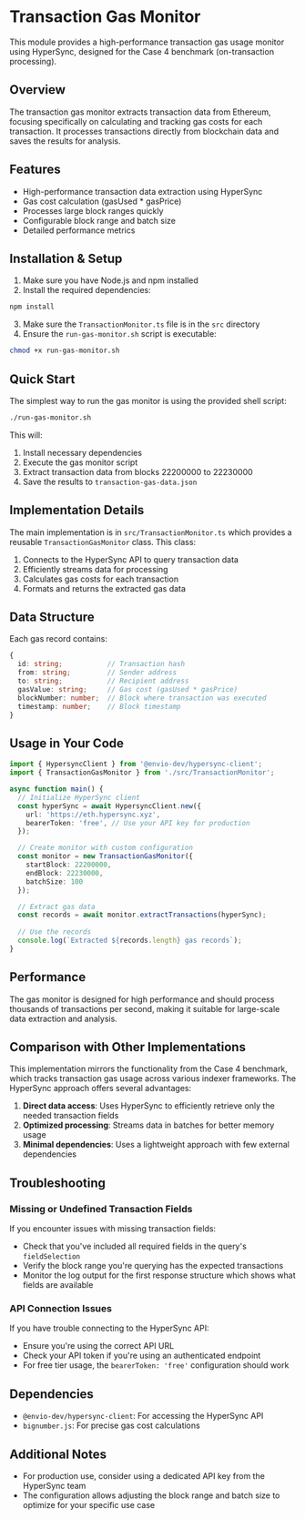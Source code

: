# Transaction Gas Monitor

This module provides a high-performance transaction gas usage monitor using HyperSync, designed for the Case 4 benchmark (on-transaction processing).

## Overview

The transaction gas monitor extracts transaction data from Ethereum, focusing specifically on calculating and tracking gas costs for each transaction. It processes transactions directly from blockchain data and saves the results for analysis.

## Features

- High-performance transaction data extraction using HyperSync
- Gas cost calculation (gasUsed * gasPrice)
- Processes large block ranges quickly
- Configurable block range and batch size
- Detailed performance metrics

## Installation & Setup

1. Make sure you have Node.js and npm installed
2. Install the required dependencies:

```bash
npm install
```

3. Make sure the `TransactionMonitor.ts` file is in the `src` directory
4. Ensure the `run-gas-monitor.sh` script is executable:

```bash
chmod +x run-gas-monitor.sh
```

## Quick Start

The simplest way to run the gas monitor is using the provided shell script:

```bash
./run-gas-monitor.sh
```

This will:
1. Install necessary dependencies
2. Execute the gas monitor script
3. Extract transaction data from blocks 22200000 to 22230000
4. Save the results to `transaction-gas-data.json`

## Implementation Details

The main implementation is in `src/TransactionMonitor.ts` which provides a reusable `TransactionGasMonitor` class. This class:

1. Connects to the HyperSync API to query transaction data
2. Efficiently streams data for processing
3. Calculates gas costs for each transaction
4. Formats and returns the extracted gas data

## Data Structure

Each gas record contains:

```typescript
{
  id: string;           // Transaction hash
  from: string;         // Sender address
  to: string;           // Recipient address
  gasValue: string;     // Gas cost (gasUsed * gasPrice)
  blockNumber: number;  // Block where transaction was executed
  timestamp: number;    // Block timestamp
}
```

## Usage in Your Code

```typescript
import { HypersyncClient } from '@envio-dev/hypersync-client';
import { TransactionGasMonitor } from './src/TransactionMonitor';

async function main() {
  // Initialize HyperSync client
  const hyperSync = await HypersyncClient.new({
    url: 'https://eth.hypersync.xyz',
    bearerToken: 'free', // Use your API key for production
  });

  // Create monitor with custom configuration
  const monitor = new TransactionGasMonitor({
    startBlock: 22200000,
    endBlock: 22230000, 
    batchSize: 100
  });

  // Extract gas data
  const records = await monitor.extractTransactions(hyperSync);
  
  // Use the records
  console.log(`Extracted ${records.length} gas records`);
}
```

## Performance

The gas monitor is designed for high performance and should process thousands of transactions per second, making it suitable for large-scale data extraction and analysis.

## Comparison with Other Implementations

This implementation mirrors the functionality from the Case 4 benchmark, which tracks transaction gas usage across various indexer frameworks. The HyperSync approach offers several advantages:

1. **Direct data access**: Uses HyperSync to efficiently retrieve only the needed transaction fields
2. **Optimized processing**: Streams data in batches for better memory usage
3. **Minimal dependencies**: Uses a lightweight approach with few external dependencies

## Troubleshooting

### Missing or Undefined Transaction Fields

If you encounter issues with missing transaction fields:
- Check that you've included all required fields in the query's `fieldSelection`
- Verify the block range you're querying has the expected transactions
- Monitor the log output for the first response structure which shows what fields are available

### API Connection Issues

If you have trouble connecting to the HyperSync API:
- Ensure you're using the correct API URL
- Check your API token if you're using an authenticated endpoint
- For free tier usage, the `bearerToken: 'free'` configuration should work

## Dependencies

- `@envio-dev/hypersync-client`: For accessing the HyperSync API
- `bignumber.js`: For precise gas cost calculations

## Additional Notes

- For production use, consider using a dedicated API key from the HyperSync team
- The configuration allows adjusting the block range and batch size to optimize for your specific use case 